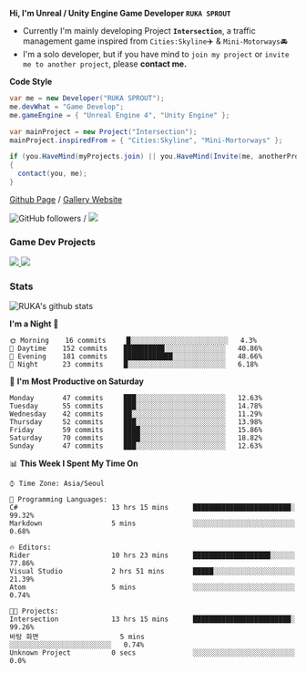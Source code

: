 **Hi, I'm Unreal / Unity Engine Game Developer `RUKA SPROUT`**

- Currently I'm mainly developing Project **`Intersection`**, a traffic management game inspired from `Cities:Skyline`✈️ & `Mini-Motorways`🚘
- I'm a solo developer, but if you have mind to `join my project` or `invite me to another project`, please **contact me.**

**Code Style**

```csharp
var me = new Developer("RUKA SPROUT");
me.devWhat = "Game Develop";
me.gameEngine = { "Unreal Engine 4", "Unity Engine" };
```

```csharp
var mainProject = new Project("Intersection");
mainProject.inspiredFrom = { "Cities:Skyline", "Mini-Mortorways" };

if (you.HaveMind(myProjects.join) || you.HaveMind(Invite(me, anotherProject)))
{
  contact(you, me);
}
```

[Github Page](https://lutca1320.github.io/) / [Gallery Website](https://rukasp.xyz/)

![GitHub followers](https://img.shields.io/github/followers/lutca1320?label=Follow&style=social) / [![](https://img.shields.io/badge/Gmail-lutca1320%40gmail.com-blue)](mailto:lutca1320@gmail.com)

### Game Dev Projects

<a href="https://github.com/lutca1320/Intersection">
  <img src="https://github-readme-stats.vercel.app/api/pin/?username=lutca1320&repo=Intersection" />
</a>
<a href="https://github.com/lutca1320/Together">
  <img src="https://github-readme-stats.vercel.app/api/pin/?username=lutca1320&repo=Together" />
</a>


### Stats

![RUKA's github stats](https://github-readme-stats.vercel.app/api?username=lutca1320&show_icons=true&include_all_commits=true&count_private=true&hide=contribs,prs)

<!--START_SECTION:waka-->
**I'm a Night 🦉** 

```text
🌞 Morning    16 commits     █░░░░░░░░░░░░░░░░░░░░░░░░   4.3% 
🌆 Daytime    152 commits    ██████████░░░░░░░░░░░░░░░   40.86% 
🌃 Evening    181 commits    ████████████░░░░░░░░░░░░░   48.66% 
🌙 Night      23 commits     █░░░░░░░░░░░░░░░░░░░░░░░░   6.18%

```
📅 **I'm Most Productive on Saturday** 

```text
Monday       47 commits     ███░░░░░░░░░░░░░░░░░░░░░░   12.63% 
Tuesday      55 commits     ███░░░░░░░░░░░░░░░░░░░░░░   14.78% 
Wednesday    42 commits     ██░░░░░░░░░░░░░░░░░░░░░░░   11.29% 
Thursday     52 commits     ███░░░░░░░░░░░░░░░░░░░░░░   13.98% 
Friday       59 commits     ████░░░░░░░░░░░░░░░░░░░░░   15.86% 
Saturday     70 commits     ████░░░░░░░░░░░░░░░░░░░░░   18.82% 
Sunday       47 commits     ███░░░░░░░░░░░░░░░░░░░░░░   12.63%

```


📊 **This Week I Spent My Time On** 

```text
⌚︎ Time Zone: Asia/Seoul

💬 Programming Languages: 
C#                       13 hrs 15 mins      ████████████████████████░   99.32% 
Markdown                 5 mins              ░░░░░░░░░░░░░░░░░░░░░░░░░   0.68%

🔥 Editors: 
Rider                    10 hrs 23 mins      ███████████████████░░░░░░   77.86% 
Visual Studio            2 hrs 51 mins       █████░░░░░░░░░░░░░░░░░░░░   21.39% 
Atom                     5 mins              ░░░░░░░░░░░░░░░░░░░░░░░░░   0.74%

🐱‍💻 Projects: 
Intersection             13 hrs 15 mins      ████████████████████████░   99.26% 
바탕 화면                    5 mins              ░░░░░░░░░░░░░░░░░░░░░░░░░   0.74% 
Unknown Project          0 secs              ░░░░░░░░░░░░░░░░░░░░░░░░░   0.0%

```


<!--END_SECTION:waka-->
